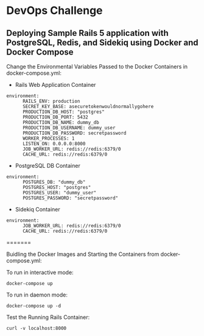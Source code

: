 # DevOps Challenge

## Deploying Sample Rails 5 application with PostgreSQL, Redis, and Sidekiq using Docker and Docker Compose

Change the Environmental Variables Passed to the Docker Containers in docker-compose.yml:

- Rails Web Application Container
```
environment:
      RAILS_ENV: production
      SECRET_KEY_BASE: asecuretokenwouldnormallygohere
      PRODUCTION_DB_HOST: "postgres"
      PRODUCTION_DB_PORT: 5432
      PRODUCTION_DB_NAME: dummy_db 
      PRODUCTION_DB_USERNAME: dummy_user
      PRODUCTION_DB_PASSWORD: secretpassword
      WORKER_PROCESSES: 1  
      LISTEN_ON: 0.0.0.0:8000
      JOB_WORKER_URL: redis://redis:6379/0
      CACHE_URL: redis://redis:6379/0
```

- PostgreSQL DB Container
```
environment:
      POSTGRES_DB: "dummy_db"
      POSTGRES_HOST: "postgres"
      POSTGRES_USER: "dummy_user"
      POSTGRES_PASSWORD: "secretpassword"
```

- Sidekiq Container
```
environment:
      JOB_WORKER_URL: redis://redis:6379/0
      CACHE_URL: redis://redis:6379/0
```
=======

Buidling the Docker Images and Starting the Containers from docker-compose.yml:

To run in interactive mode:
```
docker-compose up
```

To run in daemon mode:
```
docker-compose up -d
```

Test the Running Rails Container:
```
curl -v localhost:8000
```